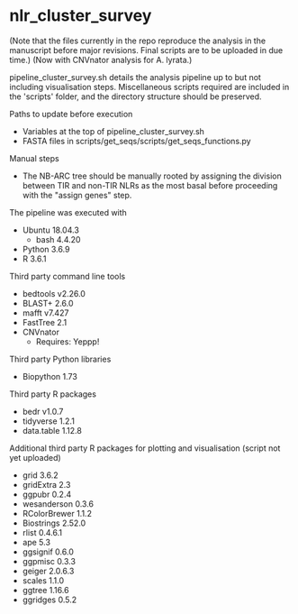 # nlr_cluster_survey

(Note that the files currently in the repo reproduce the analysis in the manuscript before major revisions. Final scripts are to be uploaded in due time.) (Now with CNVnator analysis for A. lyrata.)

pipeline_cluster_survey.sh details the analysis pipeline up to but not including visualisation steps. Miscellaneous scripts required are included in the 'scripts' folder, and the directory structure should be preserved.

Paths to update before execution
- Variables at the top of pipeline_cluster_survey.sh
- FASTA files in scripts/get_seqs/scripts/get_seqs_functions.py

Manual steps
- The NB-ARC tree should be manually rooted by assigning the division between TIR and non-TIR NLRs as the most basal before proceeding with the "assign genes" step.


The pipeline was executed with
- Ubuntu 18.04.3
  - bash 4.4.20
- Python 3.6.9
- R 3.6.1

Third party command line tools
- bedtools v2.26.0
- BLAST+ 2.6.0
- mafft v7.427
- FastTree 2.1
- CNVnator
  - Requires: Yeppp!

Third party Python libraries
- Biopython 1.73

Third party R packages
- bedr v1.0.7
- tidyverse 1.2.1
- data.table 1.12.8

Additional third party R packages for plotting and visualisation (script not yet uploaded)
- grid 3.6.2
- gridExtra 2.3
- ggpubr 0.2.4
- wesanderson 0.3.6
- RColorBrewer 1.1.2
- Biostrings 2.52.0
- rlist 0.4.6.1
- ape 5.3
- ggsignif 0.6.0
- ggpmisc 0.3.3
- geiger 2.0.6.3
- scales 1.1.0
- ggtree 1.16.6
- ggridges 0.5.2

